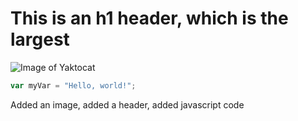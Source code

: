 # This is an h1 header, which is the largest

![Image of Yaktocat](https://octodex.github.com/images/yaktocat.png)

``` javascript
var myVar = "Hello, world!";
```



















Added an image, added a header, added javascript code
